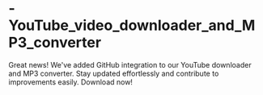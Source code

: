 # -YouTube_video_downloader_and_MP3_converter
Great news! We've added GitHub integration to our YouTube downloader and MP3 converter. Stay updated effortlessly and contribute to improvements easily. Download now!

